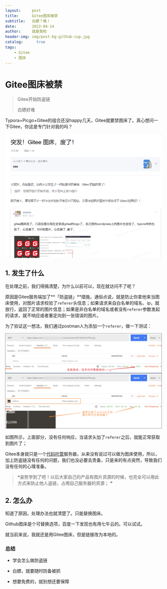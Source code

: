 ```yaml
---
layout:     post
title:      Gitee图床被禁
subtitle:   白嫖？难！
date:       2022-04-14
author:     就是我啦
header-img: img/post-bg-github-cup.jpg
catalog: 	  true
tags:
    - Gitee    
    - 图床    
---
```


# Gitee图床被禁

> Gitee开始防盗链
>
> 白嫖好难

Typora+Picgo+Gitee的组合还没happy几天，Gitee就要禁图床了。真心想问一下Gitee，你这是专门针对我的吗？

![image-20220414104747362](/img/images/image-20220414104747362.png)





## 1. 发生了什么

在处理之前，我们得搞清楚，为什么以前可以，现在就访问不了呢？

原因是Gitee服务端加了**「防盗链」**措施，通俗点说，就是防止你拿他来当图床使用，对图片请求校验了`referer`头信息；如果请求来自白名单的域名、ip，就放行，返回了正常的图片信息；如果是非白名单的域名或者没有`referer`参数发起的请求，就不响应或者重定向到一张错误的图片。

为了验证这一想法，我们通过postman人为添加一个`referer`，做一下测试：

![img](/img/images/89c818c363a1eb83fd8913a01eed789e.png)

如图所示，上面部分，没有任何响应，当请求头加了`referer`之后，就能正常获取到图片了；

Gitee本身就只是一个[代码托管](https://cloud.tencent.com/product/coding-cr?from=10680)服务器，从来没有说过可以做为图床使用，所以，加上防盗链没有任何的问题，我们也没必要去责备，只是来的有点突然，导致我们没有任何的心理准备。

> ❝姿势学到了吧！以后大家自己的产品有图片资源的时候，也完全可以用此方式来防止他人盗链，占用自己服务器的资源； ❞



## 2. 怎么办

知道了原因，处理办法也就清楚了。只能替换图床。

Github图床是个可替换选项，百度一下发现也有用七牛云的。可以试试。

就当前来说，我就还是用Gitee图床，但是链接改为本地的。





### 总结

- 学会怎么做防盗链

- 白嫖，就要随时防备被抓

- 想要免费的，就别想还要保障

  
